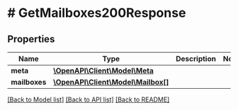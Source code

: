 # # GetMailboxes200Response

## Properties

Name | Type | Description | Notes
------------ | ------------- | ------------- | -------------
**meta** | [**\OpenAPI\Client\Model\Meta**](Meta.md) |  |
**mailboxes** | [**\OpenAPI\Client\Model\Mailbox[]**](Mailbox.md) |  |

[[Back to Model list]](../../README.md#models) [[Back to API list]](../../README.md#endpoints) [[Back to README]](../../README.md)
